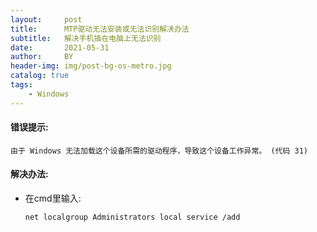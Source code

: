 ```yaml
---
layout:     post
title:      MTP驱动无法安装或无法识别解决办法
subtitle:   解决手机插在电脑上无法识别
date:       2021-05-31
author:     BY
header-img: img/post-bg-os-metro.jpg
catalog: true
tags:
    - Windows
---
```


#### 错误提示:

	由于 Windows 无法加载这个设备所需的驱动程序，导致这个设备工作异常。 (代码 31)
	
#### 解决办法:

- 在cmd里输入:
	
	```
	net localgroup Administrators local service /add
	```